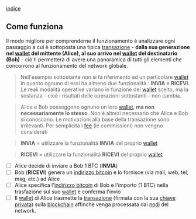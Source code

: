[indice](README.md)
## Come funziona
Il modo migliore per comprenderne il funzionamento è analizzare ogni passaggio a cui è sottoposta una tipica [transazione](glossario.md#transazione) - __dalla sua generazione nel [wallet](glossario.md#wallet) del mittente  (Alice), al suo arrivo nel [wallet](glossario.md#wallet) del destinatario (Bob)__ - ciò ti permetterà di avere una panoramica di tutti gli elementi che concorrono al funzionamento del network globale.

> Nell'esempio sottostante non si fa riferimento ad un particolare [wallet](glossario.md#wallet) in quanto ognuno di essi ha almeno due funzionalità : __INVIA__ e __RICEVI__. Le reali modalità operative variano in funzione del [wallet](glossario.md#wallet) scelto, ma la sostanza - cioè i risultati delle operazioni sottostanti - non cambia.

> Alice e Bob posseggono ognuno un loro [wallet](glossario.md#wallet), __ma non necessariamente lo stesso__. Non è altresì necessario che Alice e Bob si conoscano. Le motivazioni alla base della transazione sono irrilevanti. Per semplicità i [fee](glossario.md#fee) (le commissioni) non vengno considerati

> __INVIA__ = utilizzare la funzionalità __INVIA__ del proprio [wallet](glossario.md#wallet)

> __RICEVI__ = utilizzare la funzionalità __RICEVI__ del proprio [wallet](glossario.md#wallet)

- [ ] Alice decide di inviare a Bob 1 BTC (__INVIA__)
- [ ] Bob (__RICEVI__) genera un [indirizzo bitcoin](glossario.md#address) e lo fornisce (via mail, web, tel, msg, etc.) ad Alice 
- [ ] Alice specifica l'[indirizzo bitcoin](glossario.md#address) di Bob e l'importo (1 BTC) nella trasfazione sul suo [wallet](glossario.md#wallet) e conferma l'invio
- [ ] Il [wallet](glossario.md#wallet) di Alice trasmette la [transazione](glossario.md#transazione) (firmata con la sua [chiave privata](glossario.md#pkey)) sulla [blockchain](glossario.md#blockchain) affinchè venga processata dai [nodi](glossario.md#fullnode) del network.
